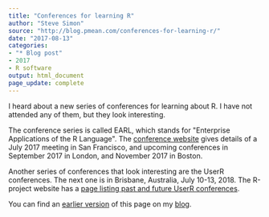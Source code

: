 ```yaml
---
title: "Conferences for learning R"
author: "Steve Simon"
source: "http://blog.pmean.com/conferences-for-learning-r/"
date: "2017-08-13"
categories:
- "* Blog post"
- 2017
- R software
output: html_document
page_update: complete
---
```


I heard about a new series of conferences for learning about R. I have not attended any of them, but they look interesting.

<!---More--->

The conference series is called EARL, which stands for "Enterprise Applications of the R Language". The [conference website][ear1] gives details of a July 2017 meeting in San Francisco, and upcoming conferences in September 2017 in London, and November 2017 in Boston.

Another series of conferences that look interesting are the UserR conferences. The next one is in Brisbane, Australia, July 10-13, 2018. The R-project website has a [page listing past and future UserR conferences][rpr1].

You can find an [earlier version][sim1] of this page on my [blog][sim2].

[sim1]: http://blog.pmean.com/conferences-for-learning-r/
[sim2]: http://blog.pmean.com

[ear1]: https://earlconf.com/
[rpr1]: https://www.r-project.org/conferences.html
